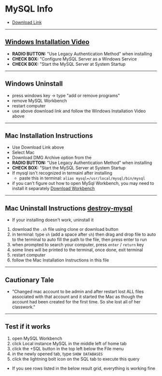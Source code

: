 # MySQL Info

- [Download Link](https://dev.mysql.com/downloads/mysql/)

---

## [Windows Installation Video](https://www.youtube.com/watch?v=u96rVINbAUI)

- **RADIO BUTTON:** "Use Legacy Authentication Method" when installing
- **CHECK BOX:** "Configure MySQL Server as a Windows Service
- **CHECK BOX:** "Start the MySQL Server at System Startup

---

## Windows Uninstall

- press windows key -> type "add or remove programs"
- remove MySQL Workbench
- restart computer
- use above download link and follow the Windows Installation Video above

---

## Mac Installation Instructions

- Use Download Link above
- Select Mac
- Download DMG Archive option from the
- **RADIO BUTTON:** "Use Legacy Authentication Method" when installing
- **CHECK BOX:** "Start the MySQL Server at System Startup
- If mysql isn't recognized in termainl after installing
  - paste this in terminal: `alias mysql=/usr/local/mysql/bin/mysql`
- if you can't figure out how to open MySql Workbench, you may need to install it separately [Download Workbench](https://dev.mysql.com/downloads/workbench/)

---

## Mac Uninstall Instructions [destroy-mysql](https://github.com/neilm813/destroy-mysql)

- If your installing doesn't work, uninstall it

1. download the `.sh` file using clone or download button
2. in terminal: type `sh` (add a space after `sh`) then drag and drop file to auto to the terminal to auto fill the path to the file, then press enter to run
3. when prompted to search your computer, press `enter` / `return` key
4. some lines will be printed to the terminal, once done, exit terminal
5. restart computer
6. follow the Mac Installation Instructions in this file

---

## Cautionary Tale

- "Changed mac account to be admin and after restart lost ALL files associated with that account and it started the Mac as though the account had been created for the first time.
  So she lost all of her classwork."

---

## Test if it works

1. open MySQL Workbench
2. click Local instance MySQL in the middle left of home tab
3. click the +SQL button in the top left below the File menu
4. in the newly opened tab, type `SHOW DATABASES`
5. click the lightning bolt icon on the SQL tab to execute this query

- If you see rows listed in the below result grid, everything is working fine
